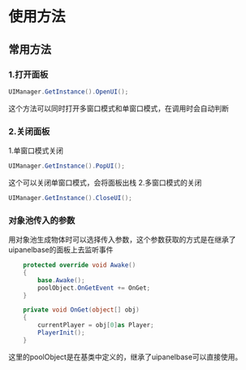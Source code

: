 # 使用方法

## 常用方法

### 1.打开面板

```csharp
UIManager.GetInstance().OpenUI();
```

这个方法可以同时打开多窗口模式和单窗口模式，在调用时会自动判断

### 2.关闭面板

1.单窗口模式关闭

```csharp
UIManager.GetInstance().PopUI();
```

这个可以关闭单窗口模式，会将面板出栈
2.多窗口模式的关闭

```csharp
UIManager.GetInstance().CloseUI();
```

### 对象池传入的参数

用对象池生成物体时可以选择传入参数，这个参数获取的方式是在继承了uipanelbase的面板上去监听事件

```csharp
    protected override void Awake()
    {
        base.Awake();
        poolObject.OnGetEvent += OnGet;
    }

    private void OnGet(object[] obj)
    {
        currentPlayer = obj[0]as Player;
        PlayerInit();
    }
```

这里的poolObject是在基类中定义的，继承了uipanelbase可以直接使用。
